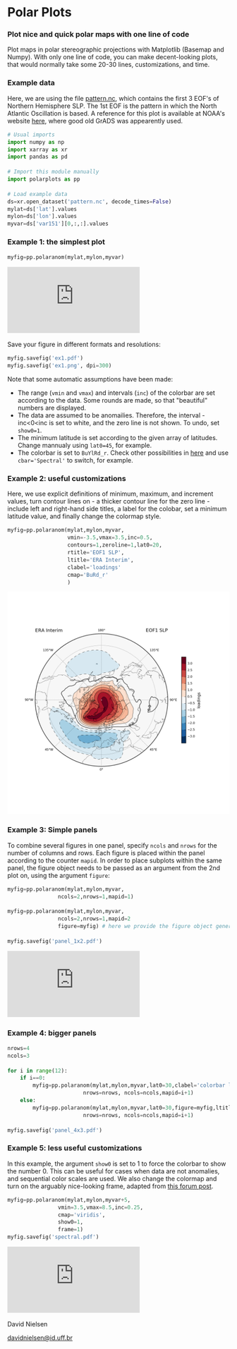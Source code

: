 
# Polar Plots
### Plot nice and quick polar maps with one line of code
Plot maps in polar stereographic projections with Matplotlib (Basemap and Numpy). With only one line of code, you can make decent-looking plots, that would normally take some 20-30 lines, customizations, and time.

### Example data
Here, we are using the file [pattern.nc](https://github.com/davidmnielsen/polarplots/blob/master/pattern.nc), which contains the first 3 EOF's of Northern Hemisphere SLP. The 1st EOF is the pattern in which the North Atlantic Oscillation is based. A reference for this plot is available at NOAA's website [here](http://www.cpc.ncep.noaa.gov/products/precip/CWlink/daily_ao_index/ao.loading.shtml), where good old GrADS was appearently used.

```python
# Usual imports
import numpy as np
import xarray as xr
import pandas as pd

# Import this module manually
import polarplots as pp

# Load example data
ds=xr.open_dataset('pattern.nc', decode_times=False) 
mylat=ds['lat'].values             
mylon=ds['lon'].values
myvar=ds['var151'][0,:,:].values

```
### Example 1: the simplest plot
```python
myfig=pp.polaranom(mylat,mylon,myvar)
```
![alt text](https://github.com/davidmnielsen/polarplots/blob/master/ex1.pdf "ex1.pdf")

Save your figure in different formats and resolutions:
```python
myfig.savefig('ex1.pdf') 
myfig.savefig('ex1.png', dpi=300) 
```
Note that some automatic assumptions have been made:
- The range (`vmin` and `vmax`) and intervals (`inc`) of the colorbar are set according to the data. Some rounds are made, so that "beautiful" numbers are displayed.
- The data are assumed to be anomailies. Therefore, the interval -inc<0<inc is set to white, and the zero line is not shown. To undo, set `show0=1`.
- The minimum latitude is set according to the given array of latitudes. Change mannualy using `lat0=45`, for example.
- The colorbar is set to `BuYlRd_r`. Check other possibilities in [here](https://matplotlib.org/examples/color/colormaps_reference.html) and use `cbar='Spectral'` to switch, for example. 

### Example 2: useful customizations
Here, we use explicit definitions of minimum, maximum, and increment values, turn contour lines on - a thicker contour line for the zero line - include left and right-hand side titles, a label for the colobar, set a minimum latitude value, and finally change the colormap style. 
```python
myfig=pp.polaranom(mylat,mylon,myvar,
                   vmin=-3.5,vmax=3.5,inc=0.5,
                   contours=1,zeroline=1,lat0=20,
                   rtitle='EOF1 SLP',
                   ltitle='ERA Interim',
                   clabel='loadings'
                   cmap='BuRd_r'
                   )
```
![alt text](https://github.com/davidmnielsen/polarplots/blob/master/ex2.png "ex2.png")

### Example 3: Simple panels
To combine several figures in one panel, specify `ncols` and `nrows` for the number of columns and rows. Each figure is placed within the panel according to the counter `mapid`.  In order to place subplots within the same panel, the figure object needs to be passed as an argument from the 2nd plot on, using the argument `figure`:
```python
myfig=pp.polaranom(mylat,mylon,myvar,
                ncols=2,nrows=1,mapid=1)

myfig=pp.polaranom(mylat,mylon,myvar,
                ncols=2,nrows=1,mapid=2
                figure=myfig) # here we provide the figure object generated in the previous plot

myfig.savefig('panel_1x2.pdf')
``` 
![alt text](https://github.com/davidmnielsen/polarplots/blob/master/panel_1x2.pdf "panel_1x2.pdf")

### Example 4: bigger panels
```python
nrows=4
ncols=3

for i in range(12):
    if i==0:
        myfig=pp.polaranom(mylat,mylon,myvar,lat0=30,clabel='colorbar label',ltitle='%d' %(i+1),
                        nrows=nrows, ncols=ncols,mapid=i+1)
    else:
        myfig=pp.polaranom(mylat,mylon,myvar,lat0=30,figure=myfig,ltitle='%d' %(i+1),
                        nrows=nrows, ncols=ncols,mapid=i+1)

myfig.savefig('panel_4x3.pdf')
```

### Example 5: less useful customizations
In this example, the argument `show0` is set to 1 to force the colorbar to show the number 0. This can be useful for cases when data are not anomalies, and sequential color scales are used. We also change the colormap and turn on the arguably nice-looking frame, adapted from [this forum post](https://stackoverflow.com/questions/47431242/matplotlib-create-lat-lon-white-black-round-bounding-box-around-basemap).  

```python
myfig=pp.polaranom(mylat,mylon,myvar+5,
                vmin=3.5,vmax=8.5,inc=0.25,
                cmap='viridis',
                show0=1,
                frame=1)
myfig.savefig('spectral.pdf')
```
![alt text](https://github.com/davidmnielsen/polarplots/blob/master/spectral.pdf "spectral.pdf")

David Nielsen

davidnielsen@id.uff.br


